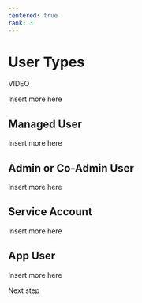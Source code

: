 ```yaml
---
centered: true
rank: 3
---
```


# User Types

VIDEO

Insert more here

## Managed User

Insert more here

## Admin or Co-Admin User

Insert more here

## Service Account

Insert more here

## App User

Insert more here

<Next>
  Next step
</Next>